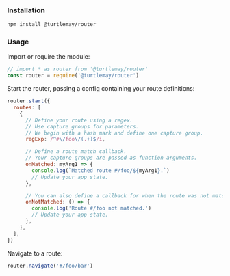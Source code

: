 ### Installation

```bash
npm install @turtlemay/router
```

### Usage

Import or require the module:

```javascript
// import * as router from '@turtlemay/router'
const router = require('@turtlemay/router')
```

Start the router, passing a config containing your route definitions:

```javascript
router.start({
  routes: [
    {
      // Define your route using a regex.
      // Use capture groups for parameters.
      // We begin with a hash mark and define one capture group.
      regExp: /^#\/foo\/(.+)$/i,

      // Define a route match callback.
      // Your capture groups are passed as function arguments.
      onMatched: myArg1 => {
        console.log(`Matched route #/foo/${myArg1}.`)
        // Update your app state.
      },

      // You can also define a callback for when the route was not matched.
      onNotMatched: () => {
        console.log('Route #/foo not matched.')
        // Update your app state.
      },
    },
  ],
})
```

Navigate to a route:

```javascript
router.navigate('#/foo/bar')
```
